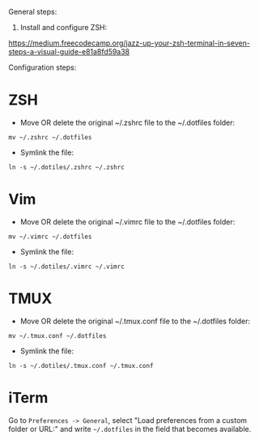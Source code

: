 General steps:

1) Install and configure ZSH:

https://medium.freecodecamp.org/jazz-up-your-zsh-terminal-in-seven-steps-a-visual-guide-e81a8fd59a38

Configuration steps:

# ZSH

- Move OR delete the original ~/.zshrc file to the ~/.dotfiles folder:

`mv ~/.zshrc ~/.dotfiles`

- Symlink the file:

`ln -s ~/.dotiles/.zshrc ~/.zshrc`

# Vim

- Move OR delete the original ~/.vimrc file to the ~/.dotfiles folder:

`mv ~/.vimrc ~/.dotfiles`

- Symlink the file:

`ln -s ~/.dotiles/.vimrc ~/.vimrc`

# TMUX

- Move OR delete the original ~/.tmux.conf file to the ~/.dotfiles folder:

`mv ~/.tmux.conf ~/.dotfiles`

- Symlink the file:

`ln -s ~/.dotiles/.tmux.conf ~/.tmux.conf`

# iTerm

Go to `Preferences -> General`, select "Load preferences from a custom folder or URL:" and write `~/.dotfiles` in the field that becomes available.
